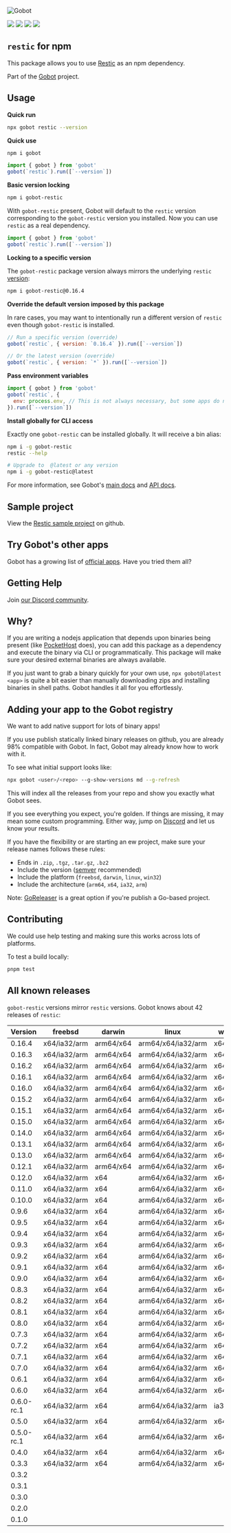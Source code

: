 ![Gobot](https://raw.githubusercontent.com/benallfree/gobot/v1.0.0-alpha.24/assets/gobot-banner-300x.png)

![](https://img.shields.io/npm/v/gobot-restic) ![](https://img.shields.io/npm/dt/gobot-restic) ![](https://img.shields.io/github/commit-activity/t/benallfree/gobot) ![](https://img.shields.io/github/stars/benallfree/gobot)

## `restic` for npm

This package allows you to use [Restic](https://restic.net/) as an npm dependency.

Part of the [Gobot](https://www.npmjs.com/package/gobot) project.

## Usage

**Quick run**

```bash
npx gobot restic --version
```

**Quick use**

```bash
npm i gobot
```

```js
import { gobot } from 'gobot'
gobot(`restic`).run([`--version`])
```

**Basic version locking**

```bash
npm i gobot-restic
```

With `gobot-restic` present, Gobot will default to the `restic` version corresponding to the `gobot-restic` version you installed. Now you can use `restic` as a real dependency.

```js
import { gobot } from 'gobot'
gobot(`restic`).run([`--version`])
```

**Locking to a specific version**

The `gobot-restic` package version always mirrors the underlying `restic` [version](#known-versions):

```bash
npm i gobot-restic@0.16.4
```

**Override the default version imposed by this package**

In rare cases, you may want to intentionally run a different version of `restic` even though `gobot-restic` is installed.

```js
// Run a specific version (override)
gobot(`restic`, { version: `0.16.4` }).run([`--version`])

// Or the latest version (override)
gobot(`restic`, { version: `*` }).run([`--version`])
```

**Pass environment variables**

```js
import { gobot } from 'gobot'
gobot(`restic`, {
  env: process.env, // This is not always necessary, but some apps do need it
}).run([`--version`])
```

**Install globally for CLI access**

Exactly one `gobot-restic` can be installed globally. It will receive a bin alias:

```bash
npm i -g gobot-restic
restic --help

# Upgrade to  @latest or any version
npm i -g gobot-restic@latest
```

For more information, see Gobot's [main docs](https://www.npmjs.com/package/gobot) and [API docs](https://github.com/benallfree/gobot/blob/v1.0.0-alpha.24/docs/readme.md).



## Sample project

View the [Restic sample project](https://github.com/benallfree/gobot/tree/v1.0.0-alpha.24/src/apps/restic/sample-project) on github.

## Try Gobot's other apps

Gobot has a growing list of [official apps](https://www.npmjs.com/package/gobot#official-gobot-apps). Have you tried them all?

## Getting Help

Join [our Discord community](https://discord.gg/977kMmFnXc).

## Why?

If you are writing a nodejs application that depends upon binaries being present (like [PocketHost](https://github.com/pockethost/pockethost) does), you can add this package as a dependency and execute the binary via CLI or programmatically. This package will make sure your desired external binaries are always available.

If you just want to grab a binary quickly for your own use, `npx gobot@latest <app>` is quite a bit easier than manually downloading zips and installing binaries in shell paths. Gobot handles it all for you effortlessly.

## Adding your app to the Gobot registry

We want to add native support for lots of binary apps!

If you use publish statically linked binary releases on github, you are already 98% compatible with Gobot. In fact, Gobot may already know how to work with it.

To see what initial support looks like:

```bash
npx gobot <user>/<repo> --g-show-versions md --g-refresh
```

This will index all the releases from your repo and show you exactly what Gobot sees.

If you see everything you expect, you're golden. If things are missing, it may mean some custom programming. Either way, jump on [Discord](https://discord.gg/977kMmFnXc) and let us know your results.

If you have the flexibility or are starting an ew project, make sure your release names follows these rules:

- Ends in `.zip`, `.tgz`, `.tar.gz`, `.bz2`
- Include the version ([semver](https://semver.org) recommended)
- Include the platform (`freebsd`, `darwin`, `linux`, `win32`)
- Include the architecture (`arm64`, `x64`, `ia32`, `arm`)

Note: [GoReleaser](https://goreleaser.com/) is a great option if you're publish a Go-based project.

## Contributing

We could use help testing and making sure this works across lots of platforms.

To test a build locally:

```bash
pnpm test
```


## All known releases

`gobot-restic` versions mirror `restic` versions. Gobot knows about 42 releases of `restic`:

| Version    | freebsd      | darwin    | linux              | win32    |
| ---------- | ------------ | --------- | ------------------ | -------- |
| 0.16.4     | x64/ia32/arm | arm64/x64 | arm64/x64/ia32/arm | x64/ia32 |
| 0.16.3     | x64/ia32/arm | arm64/x64 | arm64/x64/ia32/arm | x64/ia32 |
| 0.16.2     | x64/ia32/arm | arm64/x64 | arm64/x64/ia32/arm | x64/ia32 |
| 0.16.1     | x64/ia32/arm | arm64/x64 | arm64/x64/ia32/arm | x64/ia32 |
| 0.16.0     | x64/ia32/arm | arm64/x64 | arm64/x64/ia32/arm | x64/ia32 |
| 0.15.2     | x64/ia32/arm | arm64/x64 | arm64/x64/ia32/arm | x64/ia32 |
| 0.15.1     | x64/ia32/arm | arm64/x64 | arm64/x64/ia32/arm | x64/ia32 |
| 0.15.0     | x64/ia32/arm | arm64/x64 | arm64/x64/ia32/arm | x64/ia32 |
| 0.14.0     | x64/ia32/arm | arm64/x64 | arm64/x64/ia32/arm | x64/ia32 |
| 0.13.1     | x64/ia32/arm | arm64/x64 | arm64/x64/ia32/arm | x64/ia32 |
| 0.13.0     | x64/ia32/arm | arm64/x64 | arm64/x64/ia32/arm | x64/ia32 |
| 0.12.1     | x64/ia32/arm | arm64/x64 | arm64/x64/ia32/arm | x64/ia32 |
| 0.12.0     | x64/ia32/arm | x64       | arm64/x64/ia32/arm | x64/ia32 |
| 0.11.0     | x64/ia32/arm | x64       | arm64/x64/ia32/arm | x64/ia32 |
| 0.10.0     | x64/ia32/arm | x64       | arm64/x64/ia32/arm | x64/ia32 |
| 0.9.6      | x64/ia32/arm | x64       | arm64/x64/ia32/arm | x64/ia32 |
| 0.9.5      | x64/ia32/arm | x64       | arm64/x64/ia32/arm | x64/ia32 |
| 0.9.4      | x64/ia32/arm | x64       | arm64/x64/ia32/arm | x64/ia32 |
| 0.9.3      | x64/ia32/arm | x64       | arm64/x64/ia32/arm | x64/ia32 |
| 0.9.2      | x64/ia32/arm | x64       | arm64/x64/ia32/arm | x64/ia32 |
| 0.9.1      | x64/ia32/arm | x64       | arm64/x64/ia32/arm | x64/ia32 |
| 0.9.0      | x64/ia32/arm | x64       | arm64/x64/ia32/arm | x64/ia32 |
| 0.8.3      | x64/ia32/arm | x64       | arm64/x64/ia32/arm | x64/ia32 |
| 0.8.2      | x64/ia32/arm | x64       | arm64/x64/ia32/arm | x64/ia32 |
| 0.8.1      | x64/ia32/arm | x64       | arm64/x64/ia32/arm | x64/ia32 |
| 0.8.0      | x64/ia32/arm | x64       | arm64/x64/ia32/arm | x64/ia32 |
| 0.7.3      | x64/ia32/arm | x64       | arm64/x64/ia32/arm | x64/ia32 |
| 0.7.2      | x64/ia32/arm | x64       | arm64/x64/ia32/arm | x64/ia32 |
| 0.7.1      | x64/ia32/arm | x64       | arm64/x64/ia32/arm | x64/ia32 |
| 0.7.0      | x64/ia32/arm | x64       | arm64/x64/ia32/arm | x64/ia32 |
| 0.6.1      | x64/ia32/arm | x64       | arm64/x64/ia32/arm | x64/ia32 |
| 0.6.0      | x64/ia32/arm | x64       | arm64/x64/ia32/arm | x64/ia32 |
| 0.6.0-rc.1 | x64/ia32/arm | x64       | arm64/x64/ia32/arm | ia32     |
| 0.5.0      | x64/ia32/arm | x64       | arm64/x64/ia32/arm | x64/ia32 |
| 0.5.0-rc.1 | x64/ia32/arm | x64       | arm64/x64/ia32/arm | x64/ia32 |
| 0.4.0      | x64/ia32/arm | x64       | arm64/x64/ia32/arm | x64/ia32 |
| 0.3.3      | x64/ia32/arm | x64       | arm64/x64/ia32/arm | x64/ia32 |
| 0.3.2      |              |           |                    |          |
| 0.3.1      |              |           |                    |          |
| 0.3.0      |              |           |                    |          |
| 0.2.0      |              |           |                    |          |
| 0.1.0      |              |           |                    |          |
